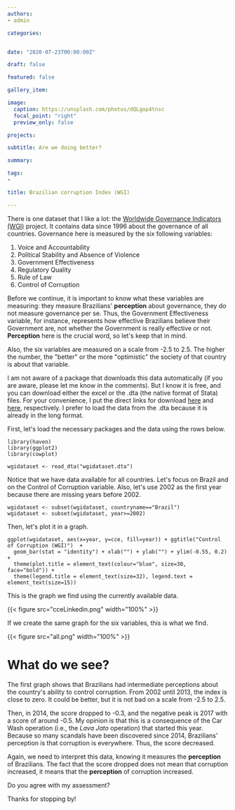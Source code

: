 ```yaml
---
authors:
- admin

categories: 


date: "2020-07-23T00:00:00Z"

draft: false

featured: false

gallery_item:

image:
  caption: https://unsplash.com/photos/dQLgop4tnsc
  focal_point: "right"
  preview_only: false

projects:

subtitle: Are we doing better?

summary: 

tags:
- 

title: Brazilian corruption Index (WGI)

---
```


There is one dataset that I like a lot: the [Worldwide Governance Indicators (WGI)](https://info.worldbank.org/governance/wgi/) project. It contains data since 1996 about the governance of all countries. Governance here is measured by the six following variables:


1. Voice and Accountability
2. Political Stability and Absence of Violence
3. Government Effectiveness
4. Regulatory Quality
5. Rule of Law
6. Control of Corruption

Before we continue, it is important to know what these variables are measuring: they measure Brazilians' **perception** about governance, they do not measure governance per se. Thus, the Government Effectiveness variable, for instance, represents how effective Brazilians believe their Government are, not whether the Government is really effective or not. **Perception** here is the crucial word, so let's keep that in mind. 

Also, the six variables are measured on a scale from -2.5 to 2.5. The higher the number, the "better" or the more "optimistic" the society of that country is about that variable.

I am not aware of a package that downloads this data automatically (if you are aware, please let me know in the comments). But I know it is free, and you can download either the excel or the .dta (the native format of Stata) files. For your convenience, I put the direct links for download [here](https://info.worldbank.org/governance/wgi/Home/downLoadFile?fileName=wgidataset.xlsx) and [here](https://info.worldbank.org/governance/wgi/Home/downLoadFile?fileName=wgidataset_stata.zip), respectively. I prefer to load the data from the .dta because it is already in the long format. 


First, let's load the necessary packages and the data using the rows below.


    library(haven)
    library(ggplot2)
    library(cowplot)

    wgidataset <- read_dta("wgidataset.dta")

Notice that we have data available for all countries. Let's focus on Brazil and on the Control of Corruption variable. Also, let's use 2002 as the first year because there are missing years before 2002. 

    wgidataset <- subset(wgidataset, countryname=="Brazil")
    wgidataset <- subset(wgidataset, year>=2002)


Then, let's plot it in a graph.
    
    ggplot(wgidataset, aes(x=year, y=cce, fill=year)) + ggtitle("Control of Corruption (WGI)")  + 
      geom_bar(stat = "identity") + xlab("") + ylab("") + ylim(-0.55, 0.2) + 
      theme(plot.title = element_text(colour="blue", size=30, face="bold")) +
      theme(legend.title = element_text(size=32), legend.text = element_text(size=15))
      

This is the graph we find using the currently available data.

{{< figure src="cceLinkedin.png"  width="100%" >}}

If we create the same graph for the six variables, this is what we find.

{{< figure src="all.png"  width="100%" >}}


# What do we see?       
                 
The first graph shows that Brazilians had intermediate perceptions about the country's ability to control corruption. From 2002 until 2013, the index is close to zero. It could be better, but it is not bad on a scale from -2.5 to 2.5. 

Then, in 2014, the score dropped to -0.3, and the negative peak is 2017 with a score of around -0.5. My opinion is that this is a consequence of the Car Wash operation (i.e., the _Lava Jato_ operation) that started this year. Because so many scandals have been discovered since 2014, Brazilians' perception is that corruption is everywhere. Thus, the score decreased.


Again, we need to interpret this data, knowing it measures the **perception** of Brazilians. The fact that the score dropped does not mean that corruption increased, it means that the **perception** of corruption increased.

Do you agree with my assessment?

Thanks for stopping by!


